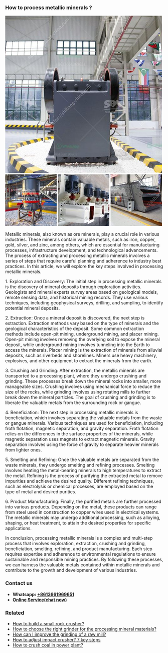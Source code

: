 <h3>How to process metallic minerals ?</h3><img src='1701745375.jpg' alt=''><p>Metallic minerals, also known as ore minerals, play a crucial role in various industries. These minerals contain valuable metals, such as iron, copper, gold, silver, and zinc, among others, which are essential for manufacturing processes, infrastructure development, and technological advancements. The process of extracting and processing metallic minerals involves a series of steps that require careful planning and adherence to industry best practices. In this article, we will explore the key steps involved in processing metallic minerals.</p><p>1. Exploration and Discovery: The initial step in processing metallic minerals is the discovery of mineral deposits through exploration activities. Geologists and mineral experts survey areas based on geological models, remote sensing data, and historical mining records. They use various techniques, including geophysical surveys, drilling, and sampling, to identify potential mineral deposits.</p><p>2. Extraction: Once a mineral deposit is discovered, the next step is extraction. Extraction methods vary based on the type of minerals and the geological characteristics of the deposit. Some common extraction methods include open-pit mining, underground mining, and placer mining. Open-pit mining involves removing the overlying soil to expose the mineral deposit, while underground mining involves tunneling into the Earth to access the minerals. Placer mining is the extraction of minerals from alluvial deposits, such as riverbeds and shorelines. Miners use heavy machinery, explosives, and other equipment to extract the minerals from the earth.</p><p>3. Crushing and Grinding: After extraction, the metallic minerals are transported to a processing plant, where they undergo crushing and grinding. These processes break down the mineral rocks into smaller, more manageable sizes. Crushing involves using mechanical force to reduce the size of the rocks, while grinding involves using rotating mills to further break down the mineral particles. The goal of crushing and grinding is to liberate the valuable metals from the surrounding rock or gangue.</p><p>4. Beneficiation: The next step in processing metallic minerals is beneficiation, which involves separating the valuable metals from the waste or gangue minerals. Various techniques are used for beneficiation, including froth flotation, magnetic separation, and gravity separation. Froth flotation relies on the differences in the surface properties of the minerals, while magnetic separation uses magnets to extract magnetic minerals. Gravity separation involves using the force of gravity to separate heavier minerals from lighter ones.</p><p>5. Smelting and Refining: Once the valuable metals are separated from the waste minerals, they undergo smelting and refining processes. Smelting involves heating the metal-bearing minerals to high temperatures to extract the metal. Refining is the process of purifying the extracted metal to remove impurities and achieve the desired quality. Different refining techniques, such as electrolysis or chemical processes, are employed based on the type of metal and desired purities.</p><p>6. Product Manufacturing: Finally, the purified metals are further processed into various products. Depending on the metal, these products can range from steel used in construction to copper wires used in electrical systems. The metallic minerals may undergo additional processing, such as alloying, shaping, or heat treatment, to attain the desired properties for specific applications.</p><p>In conclusion, processing metallic minerals is a complex and multi-step process that involves exploration, extraction, crushing and grinding, beneficiation, smelting, refining, and product manufacturing. Each step requires expertise and adherence to environmental regulations to ensure sustainable and responsible mining practices. By following these processes, we can harness the valuable metals contained within metallic minerals and contribute to the growth and development of various industries.</p><h3>Contact us</h3><ul><li><strong>Whatsapp:&nbsp;<a href="https://wa.me/8613661969651">+8613661969651</a></strong></li><li><a href="https://swt.shibang-china.com/?git&amp;zhl&amp;How to process metallic minerals "><strong>Online Service(chat now)</strong></a></li></ul><h3>Related</h3><ul><li><a href='How to build a small rock crusher.md'>How to build a small rock crusher?</a></li><li><a href='How to choose the right grinder for the processing mineral materials.md'>How to choose the right grinder for the processing mineral materials?</a></li><li><a href='How can I improve the grinding of a raw mill.md'>How can I improve the grinding of a raw mill?</a></li><li><a href='How to adjust impact crusher 7 key steps.md'>How to adjust impact crusher? 7 key steps</a></li><li><a href='How to crush coal in power plant.md'>How to crush coal in power plant?</a></li></ul>